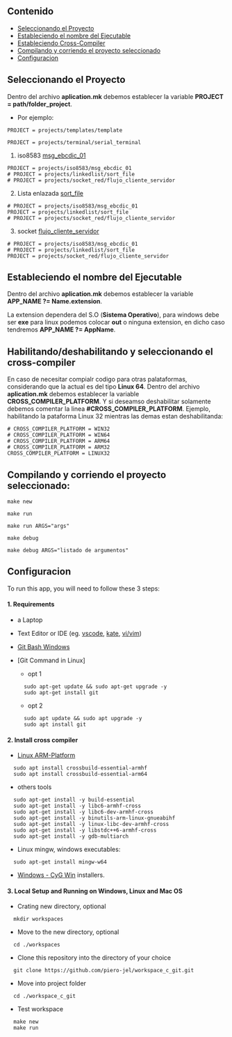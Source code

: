 ## Contenido
* [Seleccionando el Proyecto](#seleccionando-el-proyecto)
* [Estableciendo el nombre del Ejecutable](#estableciendo-el-nombre-del-ejecutable)
* [Estableciendo Cross-Compiler](#estableciendo-cross-compiler)
* [Compilando y corriendo el proyecto seleccionado](#compilando-y-corriendo-el-proyecto-seleccionado)
* [Configuracion](#configuracion)


## Seleccionando el Proyecto
Dentro del archivo **aplication.mk** debemos establecer la variable **PROJECT = __path/folder_project__**. 

- Por ejemplo:
~~~  
PROJECT = projects/templates/template
~~~

~~~
PROJECT = projects/terminal/serial_terminal
~~~
  
1. iso8583 [msg_ebcdic_01](./projects/iso8583/msg_ebcdic_01/readme.md)
  ~~~
  PROJECT = projects/iso8583/msg_ebcdic_01
  # PROJECT = projects/linkedlist/sort_file
  # PROJECT = projects/socket_red/flujo_cliente_servidor
  ~~~
  
2. Lista enlazada [sort_file](./projects/linkedlist/sort_file/readme.md)
  ~~~
  # PROJECT = projects/iso8583/msg_ebcdic_01
  PROJECT = projects/linkedlist/sort_file
  # PROJECT = projects/socket_red/flujo_cliente_servidor
  ~~~
  
3. socket [flujo_cliente_servidor](./projects/socket_red/flujo_cliente_servidor/readme.md)
  ~~~
  # PROJECT = projects/iso8583/msg_ebcdic_01
  # PROJECT = projects/linkedlist/sort_file
  PROJECT = projects/socket_red/flujo_cliente_servidor
  ~~~
  
## Estableciendo el nombre del Ejecutable
  Dentro del archivo **aplication.mk** debemos establecer la variable **APP_NAME ?= Name.extension**.
  
  La extension dependera del S.O (**Sistema Operativo**), para windows debe ser __exe__ para linux podemos colocar __out__ o ninguna extension, en dicho caso tendremos **APP_NAME ?= AppName**.
  
## Habilitando/deshabilitando y  seleccionando el cross-compiler
  En caso de necesitar compialr codigo para otras palataformas, considerando que la actual es del tipo **Linux 64**.
  Dentro del archivo **aplication.mk** debemos establecer la variable **CROSS_COMPILER_PLATFORM**. Y si deseamso deshabilitar solamente debemos comentar la linea **#CROSS_COMPILER_PLATFORM**.
  Ejemplo, habilitando la pataforma Linux 32 mientras las demas estan deshabilitanda:
  ~~~
  # CROSS_COMPILER_PLATFORM = WIN32
  # CROSS_COMPILER_PLATFORM = WIN64
  # CROSS_COMPILER_PLATFORM = ARM64
  # CROSS_COMPILER_PLATFORM = ARM32
  CROSS_COMPILER_PLATFORM = LINUX32
  ~~~
  
## Compilando y corriendo el proyecto seleccionado:
  ~~~
  make new
  ~~~
  ~~~
  make run
  ~~~
  ~~~
  make run ARGS="args"
  ~~~
  ~~~
  make debug
  ~~~
  ~~~
  make debug ARGS="listado de argumentos"
  ~~~

## Configuracion

To run this app, you will need to follow these 3 steps:

#### 1. Requirements
  - a Laptop

  - Text Editor or IDE (eg. [vscode](https://code.visualstudio.com/download), [kate](https://kate-editor.org/es/), [vi/vim](https://www.vim.org/download.php))

  - [Git Bash Windows](https://git-scm.com/downloads)
  - [Git Command in Linux]
  
    * opt 1
    ~~~
      sudo apt-get update && sudo apt-get upgrade -y          
      sudo apt-get install git
    ~~~
    
    * opt 2
    ~~~
      sudo apt update && sudo apt upgrade -y          
      sudo apt install git
    ~~~
    


#### 2. Install cross compiler
  
  - [Linux ARM-Platform](https://platformio.org/platforms/linux_arm) 
  
  ~~~
    sudo apt install crossbuild-essential-armhf
    sudo apt install crossbuild-essential-arm64
  ~~~
  
  
  * others tools
  ~~~
    sudo apt-get install -y build-essential
    sudo apt-get install -y libc6-armhf-cross
    sudo apt-get install -y libc6-dev-armhf-cross
    sudo apt-get install -y binutils-arm-linux-gnueabihf
    sudo apt-get install -y linux-libc-dev-armhf-cross
    sudo apt-get install -y libstdc++6-armhf-cross
    sudo apt-get install -y gdb-multiarch
  ~~~
  
  - Linux mingw, windows executables:
  ~~~
    sudo apt-get install mingw-w64
  ~~~
  
  - [Windows - CyG Win](https://www.cygwin.com/setup-x86_64.exe) installers.
  
  
#### 3. Local Setup and Running on Windows, Linux and Mac OS

  - Crating new directory, optional
  ~~~
    mkdir workspaces
  ~~~
  
  - Move to the new directory, optional
  ~~~
    cd ./workspaces
  ~~~
  
  - Clone this repository into the directory of your choice
  ~~~
    git clone https://github.com/piero-jel/workspace_c_git.git
  ~~~

  - Move into project folder
  ~~~
    cd ./workspace_c_git
  ~~~

  - Test workspace
  ~~~
    make new
    make run  
  ~~~
  
  
  
